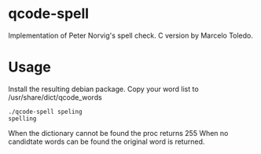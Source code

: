 qcode-spell
===========
Implementation of Peter Norvig's spell check. C version by Marcelo Toledo.

Usage
=====
Install the resulting debian package.
Copy your word list to /usr/share/dict/qcode_words

```
./qcode-spell speling
spelling
```

When the dictionary cannot be found the proc returns 255
When no candidtate words can be found the original word is returned.

